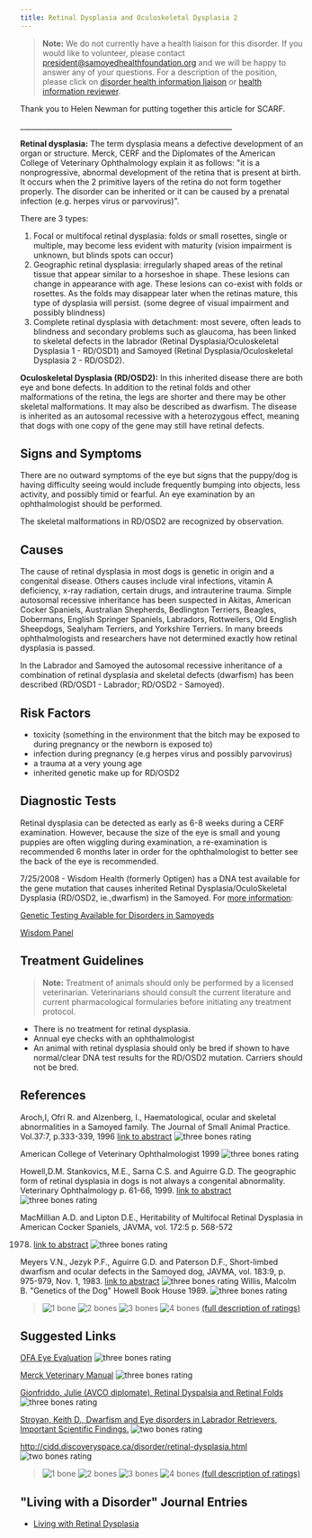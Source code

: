 ```yaml
---
title: Retinal Dysplasia and Oculoskeletal Dysplasia 2
---
```

> **Note:** We do not currently have a health liaison for this disorder.
> If you would like to volunteer, please contact
> [president@samoyedhealthfoundation.org](mailto:president@samoyedhealthfoundation.org?subject=Questions%20about%20becoming%20a%20Health%20Information%20Liaison%20or%20Reviewer)
> and we will be happy to answer any of your questions.
> For a description of the position, please click on
> [disorder health information liaison](/become-a-health-information-liaison)
> or
> [health information reviewer](/become-a-health-information-reviewer).

 Thank you to Helen Newman for putting together this article for SCARF.

\_\_\_\_\_\_\_\_\_\_\_\_\_\_\_\_\_\_\_\_\_\_\_\_\_\_\_\_\_\_\_\_\_\_\_\_\_\_\_\_\_\_\_\_\_\_\_\_\_\_\_\_\_\_\_\_\_\__

**Retinal dysplasia:** The term dysplasia means a defective development
of an organ or structure.  Merck, CERF and the Diplomates of the
American College of Veterinary Ophthalmology explain it as follows: "it
is a nonprogressive, abnormal development of the retina that is present
at birth. It occurs when the 2 primitive layers of the retina do not
form together properly.  The disorder can be inherited or it can be
caused by a prenatal infection (e.g. herpes virus or parvovirus)".

There are 3 types:

1. Focal or multifocal retinal dysplasia: folds or small rosettes, single or multiple, may become less evident with maturity  (vision impairment is unknown, but blinds spots can occur)
2. Geographic retinal dysplasia: irregularly shaped areas of the retinal tissue that appear similar to a horseshoe in shape.  These lesions can change in appearance with age.  These lesions can co-exist
   with folds or rosettes.  As the folds may disappear later when the
   retinas mature, this type of dysplasia will persist.  (some degree of
   visual impairment and possibly blindness)
3. Complete retinal dysplasia with detachment: most severe, often leads to blindness and secondary problems such as glaucoma, has been linked to skeletal defects in the labrador (Retinal Dysplasia/Oculoskeletal Dysplasia 1 - RD/OSD1) and Samoyed (Retinal Dysplasia/Oculoskeletal Dysplasia 2 - RD/OSD2).

**Oculoskeletal Dysplasia (RD/OSD2):** In this inherited disease there are both eye and bone defects.  In addition to the retinal folds and other malformations of the retina, the legs are shorter and there may be other skeletal malformations.  It may also be described as dwarfism.  The disease is inherited as an autosomal recessive with a heterozygous effect, meaning that dogs with one copy of the gene may still have retinal defects.  

## Signs and Symptoms

There are no outward symptoms of the eye but signs that the puppy/dog is
having difficulty seeing would include frequently bumping into objects,
less activity, and possibly timid or fearful.  An eye examination by an
ophthalmologist should be performed.

The skeletal malformations in RD/OSD2 are recognized by observation.

## Causes

The cause of retinal dysplasia in most dogs is genetic in origin and a
congenital disease.  Others causes include viral infections, vitamin A
deficiency, x-ray radiation, certain drugs, and intrauterine trauma.
Simple autosomal recessive inheritance has been suspected in Akitas,
American Cocker Spaniels, Australian Shepherds, Bedlington Terriers,
Beagles, Dobermans, English Springer Spaniels, Labradors, Rottweilers,
Old English Sheepdogs, Sealyham Terriers, and Yorkshire Terriers. In
many breeds ophthalmologists and researchers have not determined exactly
how retinal dysplasia is passed. 

In the Labrador and Samoyed the autosomal recessive inheritance of
a combination of retinal dysplasia and skeletal defects
(dwarfism) has been described (RD/OSD1 - Labrador; RD/OSD2 - Samoyed).

## Risk Factors

* toxicity (something in the environment that the bitch may be exposed
  to during pregnancy or the newborn is exposed to)
* infection during pregnancy (e.g herpes virus and possibly parvovirus)
* a trauma at a very young age
* inherited genetic make up for RD/OSD2

## Diagnostic Tests

Retinal dysplasia can be detected as early as 6-8 weeks during a CERF
examination. However, because the size of the eye is small and young
puppies are often wiggling during examination, a re-examination is
recommended 6 months later in order for the ophthalmologist to better
see the back of the eye is recommended.

7/25/2008 - Wisdom Health (formerly Optigen) has a DNA test available for the gene mutation
that causes inherited Retinal Dysplasia/OculoSkeletal Dysplasia (RD/OSD2,
ie.,dwarfism) in the Samoyed.  For [more
information](https://www.samoyedhealthfoundation.org/optigen-dna-test-for-retinal-dysplasia-dwarfism-in-the-samoyed/):

[Genetic Testing Available for Disorders in Samoyeds](https://www.samoyedhealthfoundation.org/diseases/genetic-disorders/)

[Wisdom Panel](https://breeder.wisdompanel.com/product/13)

## Treatment Guidelines

> **Note:** Treatment of animals should only be performed by a licensed
> veterinarian. Veterinarians should consult the current literature and
> current pharmacological formularies before initiating any treatment
> protocol.

* There is no treatment for retinal dysplasia.
* Annual eye checks with an ophthalmologist
* An animal with retinal dysplasia should only be bred if shown to have normal/clear DNA test results for the RD/OSD2 mutation.  Carriers should not be bred.

## References

Aroch,I, Ofri R. and Alzenberg, I., Haematological, ocular and skeletal
abnormalities in a Samoyed family.  The Journal of Small Animal
Practice.  Vol.37:7, p.333-339,  1996    [link to
abstract](http://www.ncbi.nlm.nih.gov/entrez/query.fcgi?cmd=Retrieve&db=PubMed&list_uids=8840254&dopt=Citation) ![three
bones rating](/img/3-bones.gif)

American College of Veterinary Ophthalmologist  1999  ![three bones
rating](/img/3-bones.gif)

Howell,D.M. Stankovics, M.E., Sarna C.S. and Aguirre G.D.  The
geographic form of retinal dysplasia in dogs is not always a congenital
abnormality.  Veterinary Ophthalmology  p. 61-66, 1999.  [link to
abstract](http://www.ncbi.nlm.nih.gov/entrez/query.fcgi?db=pubmed&cmd=Retrieve&dopt=AbstractPlus&list_uids=11397243&query_hl=9&itool=pubmed_docsum)
![three bones rating](/img/3-bones.gif)

MacMillian A.D. and Lipton D.E., Heritability of Multifocal Retinal
Dysplasia in American Cocker Spaniels,  JAVMA, vol. 172:5 p. 568-572

1978. [link to
      abstract](http://www.ncbi.nlm.nih.gov/entrez/query.fcgi?db=pubmed&cmd=Retrieve&dopt=AbstractPlus&list_uids=632194&query_hl=13&itool=pubmed_docsum) ![three
      bones rating](/img/3-bones.gif)

Meyers V.N., Jezyk P.F., Aguirre G.D. and Paterson D.F., Short-limbed
dwarfism and ocular defects in the Samoyed dog,  JAVMA, vol. 183:9, p.
975-979, Nov. 1, 1983. [link to
abstract](http://www.ncbi.nlm.nih.gov/entrez/query.fcgi?itool=abstractplus&db=pubmed&cmd=Retrieve&dopt=abstractplus&list_uids=12002589) ![three
bones rating](/img/3-bones.gif)
Willis, Malcolm B.   "Genetics of the Dog"
Howell Book House 1989.  ![three bones
rating](/img/3-bones.gif)

> ![1 bone](/img/1-bone.gif)
> ![2 bones](/img/2-bones.gif)
> ![3 bones](/img/3-bones.gif)
> ![4 bones](/img/4-bones.gif)
> [(full description of ratings)](/diseases/ratings-what-do-they-mean)

## Suggested Links

[OFA Eye
Evaluation](https://www.ofa.org/?s=eye+evaluation)
![three bones rating](/img/3-bones.gif)

[Merck Veterinary
Manual](http://www.merckvetmanual.com/mvm/eye_and_ear/ophthalmology/ocular_fundus.html?qt=retinal%20dysplasia&alt=sh)
![three bones rating](/img/3-bones.gif)

[Gionfriddo, Julie (AVCO diplomate),  Retinal
Dyspalsia and Retinal
Folds](http://www.eyevet.ca/ret_dysplasia.html)
![three bones rating](/img/3-bones.gif)

[Stroyan, Keith D., Dwarfism and Eye disorders
in Labrador Retrievers, Important Scientific
Findings.](http://www.math.uiowa.edu/~stroyan/Shohola/Dwarf.htm)  ![two
bones rating](/img/2-bones.gif)

<http://cidd.discoveryspace.ca/disorder/retinal-dysplasia.html>  ![two
bones rating](/img/2-bones.gif)

> ![1 bone](/img/1-bone.gif)
> ![2 bones](/img/2-bones.gif)
> ![3 bones](/img/3-bones.gif)
> ![4 bones](/img/4-bones.gif)
> [(full description of ratings)](/diseases/ratings-what-do-they-mean)

## "Living with a Disorder" Journal Entries

* [Living with Retinal Dysplasia](/diseases/retinal-dysplasia-folds-living-with-retinal-dysplasia)